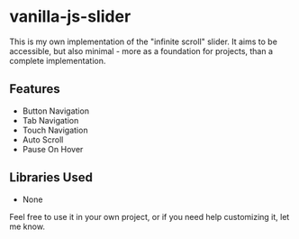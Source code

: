# vanilla-js-slider

This is my own implementation of the "infinite scroll" slider.  It aims to be accessible, but also minimal - more as a foundation for projects, than a complete implementation.

## Features

- Button Navigation
- Tab Navigation
- Touch Navigation
- Auto Scroll
- Pause On Hover

## Libraries Used
- None


Feel free to use it in your own project, or if you need help customizing it, let me know. 




